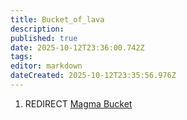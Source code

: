 ```yaml
---
title: Bucket_of_lava
description: 
published: true
date: 2025-10-12T23:36:00.742Z
tags: 
editor: markdown
dateCreated: 2025-10-12T23:35:56.976Z
---
```


1.  REDIRECT [Magma Bucket](Magma_Bucket "wikilink")